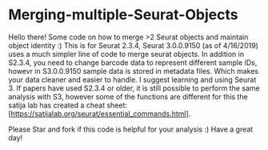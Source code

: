 # Merging-multiple-Seurat-Objects
Hello there! Some code on how to merge >2 Seurat objects and maintain object identity :)
This is for Seurat 2.3.4, Seurat 3.0.0.9150 (as of 4/16/2019) uses a much simpler line of code to merge seurat objects.
In addition in S2.3.4, you need to change barcode data to represent different sample IDs, howevr in S3.0.0.9150 sample data is stored in metadata files. Which makes your data cleaner and easier to handle. I suggest learning and using Seurat 3. If papers have used S2.3.4 or older, it is still possible to perform the same analysis with S3, however some of the functions are different for this the satija lab has created a cheat sheet: [https://satijalab.org/seurat/essential_commands.html]. 

Please Star and fork if this code is helpful for your analysis :) Have a great day!
